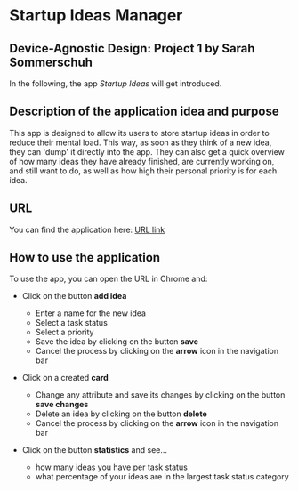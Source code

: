 Startup Ideas Manager
=======

Device-Agnostic Design: Project 1 by Sarah Sommerschuh
-----------

In the following, the app _Startup Ideas_ will get introduced. 

## Description of the application idea and purpose
This app is designed to allow its users to store startup ideas in order to reduce their mental load. This way, as soon as they think of a new idea, they can 'dump' it directly into the app. They can also get a quick overview of how many ideas they have already finished, are currently working on, and still want to do, as well as how high their personal priority is for each idea.

## URL
You can find the application here: [URL link](https://sasmmh.github.io/startup-ideas-manager/)

## How to use the application
To use the app, you can open the URL in Chrome and:  

- Click on the button **add idea**
  - Enter a name for the new idea
  - Select a task status
  - Select a priority
  - Save the idea by clicking on the button **save**
  - Cancel the process by clicking on the **arrow** icon in the navigation bar

- Click on a created **card**
  - Change any attribute and save its changes by clicking on the button **save changes**
  - Delete an idea by clicking on the button **delete**
  - Cancel the process by clicking on the **arrow** icon in the navigation bar

- Click on the button **statistics** and see...
    - how many ideas you have per task status
    - what percentage of your ideas are in the largest task status category